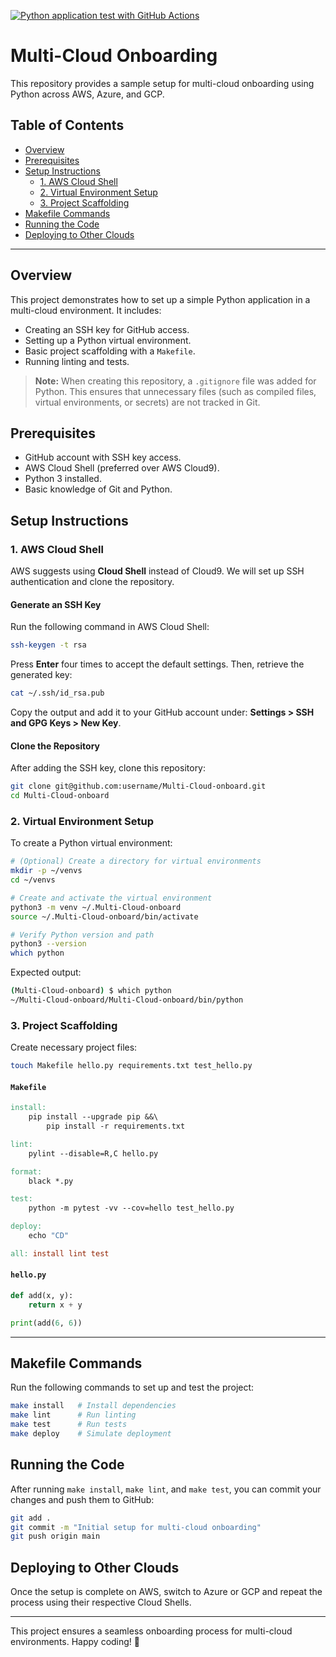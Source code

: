 [![Python application test with GitHub Actions](https://github.com/myronmzd/Multi-Cloud-onboard/actions/workflows/main.yml/badge.svg)](https://github.com/myronmzd/Multi-Cloud-onboard/actions/workflows/main.yml)

# Multi-Cloud Onboarding

This repository provides a sample setup for multi-cloud onboarding using Python across AWS, Azure, and GCP.

## Table of Contents
- [Overview](#overview)
- [Prerequisites](#prerequisites)
- [Setup Instructions](#setup-instructions)
  - [1. AWS Cloud Shell](#1-aws-cloud-shell)
  - [2. Virtual Environment Setup](#2-virtual-environment-setup)
  - [3. Project Scaffolding](#3-project-scaffolding)
- [Makefile Commands](#makefile-commands)
- [Running the Code](#running-the-code)
- [Deploying to Other Clouds](#deploying-to-other-clouds)

---

## Overview
This project demonstrates how to set up a simple Python application in a multi-cloud environment. It includes:
- Creating an SSH key for GitHub access.
- Setting up a Python virtual environment.
- Basic project scaffolding with a `Makefile`.
- Running linting and tests.

> **Note:** When creating this repository, a `.gitignore` file was added for Python. This ensures that unnecessary files (such as compiled files, virtual environments, or secrets) are not tracked in Git.

## Prerequisites
- GitHub account with SSH key access.
- AWS Cloud Shell (preferred over AWS Cloud9).
- Python 3 installed.
- Basic knowledge of Git and Python.

## Setup Instructions

### 1. AWS Cloud Shell
AWS suggests using **Cloud Shell** instead of Cloud9. We will set up SSH authentication and clone the repository.

#### Generate an SSH Key
Run the following command in AWS Cloud Shell:
```bash
ssh-keygen -t rsa
```
Press **Enter** four times to accept the default settings. Then, retrieve the generated key:
```bash
cat ~/.ssh/id_rsa.pub
```
Copy the output and add it to your GitHub account under:
**Settings > SSH and GPG Keys > New Key**.

#### Clone the Repository
After adding the SSH key, clone this repository:
```bash
git clone git@github.com:username/Multi-Cloud-onboard.git
cd Multi-Cloud-onboard
```

### 2. Virtual Environment Setup
To create a Python virtual environment:
```bash
# (Optional) Create a directory for virtual environments
mkdir -p ~/venvs
cd ~/venvs

# Create and activate the virtual environment
python3 -m venv ~/.Multi-Cloud-onboard
source ~/.Multi-Cloud-onboard/bin/activate

# Verify Python version and path
python3 --version
which python
```
Expected output:
```bash
(Multi-Cloud-onboard) $ which python
~/Multi-Cloud-onboard/Multi-Cloud-onboard/bin/python
```

### 3. Project Scaffolding
Create necessary project files:
```bash
touch Makefile hello.py requirements.txt test_hello.py
```

#### `Makefile`
```makefile
install:
	pip install --upgrade pip &&\
		pip install -r requirements.txt

lint:
	pylint --disable=R,C hello.py

format:
	black *.py

test:
	python -m pytest -vv --cov=hello test_hello.py

deploy:
	echo "CD"

all: install lint test
```

#### `hello.py`
```python
def add(x, y):
    return x + y

print(add(6, 6))
```

---

## Makefile Commands
Run the following commands to set up and test the project:
```bash
make install   # Install dependencies
make lint      # Run linting
make test      # Run tests
make deploy    # Simulate deployment
```

## Running the Code
After running `make install`, `make lint`, and `make test`, you can commit your changes and push them to GitHub:
```bash
git add .
git commit -m "Initial setup for multi-cloud onboarding"
git push origin main
```

## Deploying to Other Clouds
Once the setup is complete on AWS, switch to Azure or GCP and repeat the process using their respective Cloud Shells.

---

This project ensures a seamless onboarding process for multi-cloud environments. Happy coding! 🚀

